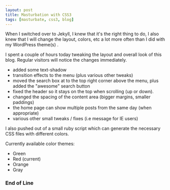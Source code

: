 ```yaml
--- 
layout: post
title: Masturbation with CSS3
tags: [masturbate, css3, blog] 
---
```


When I switched over to Jekyll, I knew that it's the right thing to do, I also knew that I will change the layout, colors, etc
a lot more often than I did with my WordPress theme(s) .

I spent a couple of hours today tweaking the layout and overall look of this blog. Regular visitors will notice
the changes immediately.

* added some text-shadow
* transition effects to the menu (plus various other tweaks)
* moved the search box at to the top right corner above the menu, plus added the "awesome" search button
* fixed the header so it stays on the top when scrolling (up or down).
* changed the spacing of the content area (bigger margins, smaller paddings)
* the home page can show multiple posts from the same day (when appropriate)
* various other small tweaks / fixes (i.e message for IE users)

I also pushed out of a small ruby script which can generate the necessary CSS files with different colors.

Currently available color themes:

* Green
* Red (current)
* Orange
* Gray

### End of Line


